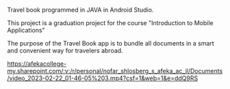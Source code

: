 Travel book programmed in JAVA in Android Studio.

This project is a graduation project for the course "Introduction to Mobile Applications"

The purpose of the Travel Book app is to bundle all documents in a smart and convenient way for travelers abroad.

https://afekacollege-my.sharepoint.com/:v:/r/personal/nofar_shlosberg_s_afeka_ac_il/Documents/video_2023-02-22_01-46-05%203.mp4?csf=1&web=1&e=ddQ9RS
